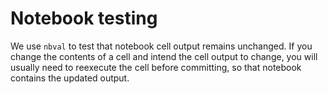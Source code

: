 # Notebook testing

We use `nbval` to test that notebook cell output remains unchanged. If you change the contents of a cell and intend the cell output to change, you will usually need to reexecute the cell before committing, so that notebook contains the updated output. 
